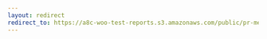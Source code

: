 ```yaml
---
layout: redirect
redirect_to: https://a8c-woo-test-reports.s3.amazonaws.com/public/pr-merge/38708/e2e/index.html
---
```

